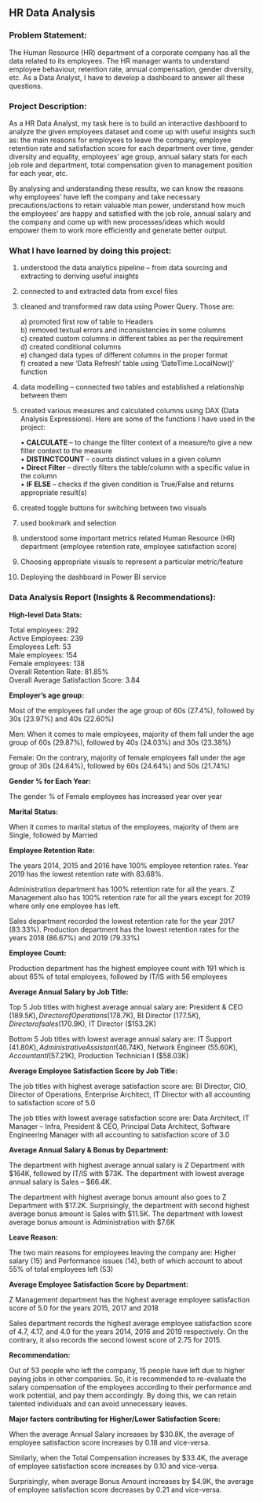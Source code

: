 ## HR Data Analysis

### Problem Statement:  

The Human Resource (HR) department of a corporate company has all the data related to its employees. The HR manager wants to understand employee behaviour, retention rate, annual compensation, gender diversity, etc. As a Data Analyst, I have to develop a dashboard to answer all these questions.  

### Project Description:   

As a HR Data Analyst, my task here is to build an interactive dashboard to analyze the given employees dataset and come up with useful insights such as: the main reasons for employees to leave the company, employee retention rate and satisfaction score for each department over time, gender diversity and equality, employees’ age group, annual salary stats for each job role and department, total compensation given to management position for each year, etc.   

By analysing and understanding these results, we can know the reasons why employees’ have left the company and take necessary precautions/actions to retain valuable man power, understand how much the employees’ are happy and satisfied with the job role, annual salary and the company and come up with new processes/ideas which would empower them to work more efficiently and generate better output.   

### What I have learned by doing this project:   

1)	understood the data analytics pipeline – from data sourcing and extracting to deriving useful insights   
2)	connected to and extracted data from excel files  
3)	cleaned and transformed raw data using Power Query. Those are:
   
    a)	 promoted first row of table to Headers     
    b)	removed textual errors and inconsistencies in some columns    
    c)	created custom columns in different tables as per the requirement   
    d)	created conditional columns    
    e)	changed data types of different columns in the proper format    
    f)	created a new ‘Data Refresh’ table using ‘DateTime.LocalNow()’ function       
5)	data modelling – connected two tables and established a relationship between them            
6)	created various measures and calculated columns using DAX (Data Analysis Expressions). Here are some of the functions I have used in the project:  
   
    •	**CALCULATE** – to change the filter context of a measure/to give a new filter context to the measure    
    •	**DISTINCTCOUNT** – counts distinct values in a given column    
    •	**Direct Filter** – directly filters the table/column with a specific value in the column     
    •	**IF ELSE** – checks if the given condition is True/False and returns appropriate result(s)       

7)	created toggle buttons for switching between two visuals  
8)	used bookmark and selection   
9)	understood some important metrics related Human Resource (HR) department (employee retention rate, employee satisfaction score)  
10)	Choosing appropriate visuals to represent a particular metric/feature  
11)	Deploying the dashboard in Power BI service

### Data Analysis Report (Insights & Recommendations):     

**High-level Data Stats:**    

Total employees: 292  
Active Employees: 239  
Employees Left: 53  
Male employees: 154  
Female employees: 138  
Overall Retention Rate: 81.85%  
Overall Average Satisfaction Score: 3.84  

**Employer’s age group:**  

Most of the employees fall under the age group of 60s (27.4%), followed by 30s (23.97%) and 40s (22.60%)  

Men: When it comes to male employees, majority of them fall under the age group of 60s (29.87%), followed by 40s (24.03%) and 30s (23.38%)  

Female: On the contrary, majority of female employees fall under the age group of 30s (24.64%), followed by 60s (24.64%) and 50s (21.74%)  

**Gender % for Each Year:**   

The gender % of Female employees has increased year over year  

**Marital Status:**  

When it comes to marital status of the employees, majority of them are Single, followed by Married  

**Employee Retention Rate:**  

The years 2014, 2015 and 2016 have 100% employee retention rates. Year 2019 has the lowest retention rate with 83.68%.  

Administration department has 100% retention rate for all the years. Z Management also has 100% retention rate for all the years except for 2019 where only one employee has left.  

Sales department recorded the lowest retention rate for the year 2017 (83.33%). Production department has the lowest retention rates for the years 2018 (86.67%) and 2019 (79.33%)  

**Employee Count:**  

Production department has the highest employee count with 191 which is about 65% of total employees, followed by IT/IS with 56 employees  

**Average Annual Salary by Job Title:**  

Top 5 Job titles with highest average annual salary are: President & CEO ($189.5K), Director of Operations ($178.7K), BI Director ($177.5K), Director of sales ($170.9K), IT Director ($153.2K)     

Bottom 5 Job titles with lowest average annual salary are: IT Support ($41.80K), Administrative Assistant ($46.74K), Network Engineer ($55.60K), Accountant I ($57.21K), Production Technician I ($58.03K)      

**Average Employee Satisfaction Score by Job Title:**   

The job titles with highest average satisfaction score are: BI Director, CIO, Director of Operations, Enterprise Architect, IT Director with all accounting to satisfaction score of 5.0  

The job titles with lowest average satisfaction score are: Data Architect, IT Manager – Infra, President & CEO, Principal Data Architect, Software Engineering Manager with all accounting to satisfaction score of 3.0  

**Average Annual Salary & Bonus by Department:**  

The department with highest average annual salary is Z Department with $164K, followed by IT/IS with $73K. The department with lowest average annual salary is Sales – $66.4K. 

The department with highest average bonus amount also goes to Z Department with $17.2K. Surprisingly, the department with second highest average bonus amount is Sales with $11.5K. The department with lowest average bonus amount is Administration with $7.6K  

**Leave Reason:**  

The two main reasons for employees leaving the company are: Higher salary (15) and Performance issues (14), both of which account to about 55% of total employees left (53)  

**Average Employee Satisfaction Score by Department:**   

Z Management department has the highest average employee satisfaction score of 5.0 for the years 2015, 2017 and 2018  

Sales department records the highest average employee satisfaction score of 4.7, 4.17, and 4.0 for the years 2014, 2016 and 2019 respectively. On the contrary, it also records the second lowest score of 2.75 for 2015.   

**Recommendation:**   

Out of 53 people who left the company, 15 people have left due to higher paying jobs in other companies. So, it is recommended to re-evaluate the salary compensation of the employees according to their performance and work potential, and pay them accordingly. By doing this, we can retain talented individuals and can avoid unnecessary leaves.   

**Major factors contributing for Higher/Lower Satisfaction Score:**   

When the average Annual Salary increases by $30.8K, the average of employee satisfaction score increases by 0.18 and vice-versa.  

Similarly, when the Total Compensation increases by $33.4K, the average of employee satisfaction score increases by 0.10 and vice-versa.  

Surprisingly, when average Bonus Amount increases by $4.9K, the average of employee satisfaction score decreases by 0.21 and vice-versa.  






